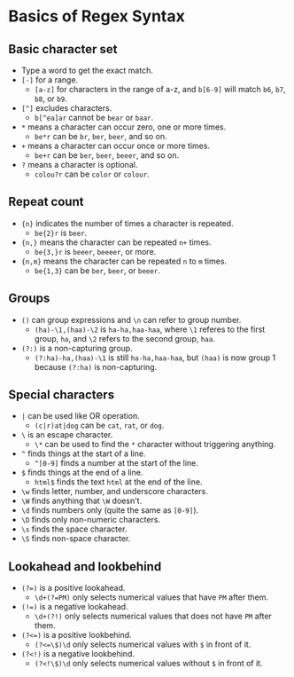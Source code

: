 # Basics of Regex Syntax

## Basic character set

- Type a word to get the exact match.
- `[-]` for a range.
  - `[a-z]` for characters in the range of a-z, and `b[6-9]` will match `b6`, `b7`, `b8`, or `b9`.
- `[^]` excludes characters.
  - `b[^ea]ar` cannot be `bear` or `baar`.
- `*` means a character can occur zero, one or more times.
  - `be*r` can be `br`, `ber`, `beer`, and so on.
- `+` means a character can occur once or more times.
  - `be+r` can be `ber`, `beer`, `beeer`, and so on.
- `?` means a character is optional.
  - `colou?r` can be `color` or `colour`.

## Repeat count

- `{n}` indicates the number of times a character is repeated.
  - `be{2}r` is `beer`.
- `{n,}` means the character can be repeated `n+` times.
  - `be{3,}r` is `beeer`, `beeeer`, or more.
- `{n,m}` means the character can be repeated `n` to `m` times.
  - `be{1,3}` can be `ber`, `beer`, or `beeer`.

## Groups

- `()` can group expressions and `\n` can refer to group number.
  - `(ha)-\1,(haa)-\2` is `ha-ha,haa-haa`, where `\1` referes to the first group, `ha`, and `\2` refers to the second group, `haa`.
- `(?:)` is a non-capturing group.
  - `(?:ha)-ha,(haa)-\1` is still `ha-ha,haa-haa`, but `(haa)` is now group 1 because `(?:ha)` is non-capturing.

## Special characters

- `|` can be used like OR operation.
  - `(c|r)at|dog` can be `cat`, `rat`, or `dog`.
- `\` is an escape character.
  - `\*` can be used to find the `*` character without triggering anything.
- `^` finds things at the start of a line.
  - `^[0-9]` finds a number at the start of the line.
- `$` finds things at the end of a line.
  - `html$` finds the text `html` at the end of the line.
- `\w` finds letter, number, and underscore characters.
- `\W` finds anything that `\W` doesn't.
- `\d` finds numbers only (quite the same as `[0-9]`).
- `\D` finds only non-numeric characters.
- `\s` finds the space character.
- `\S` finds non-space character.

## Lookahead and lookbehind

- `(?=)` is a positive lookahead.
  - `\d+(?=PM)` only selects numerical values that have `PM` after them.
- `(!=)` is a negative lookahead.
  - `\d+(?!)` only selects numerical values that does not have `PM` after them.
- `(?<=)` is a positive lookbehind.
  - `(?<=\$)\d` only selects numerical values with `$` in front of it.
- `(?<!)` is a negative lookbehind.
  - `(?<!\$)\d` only selects numerical values without `$` in front of it.